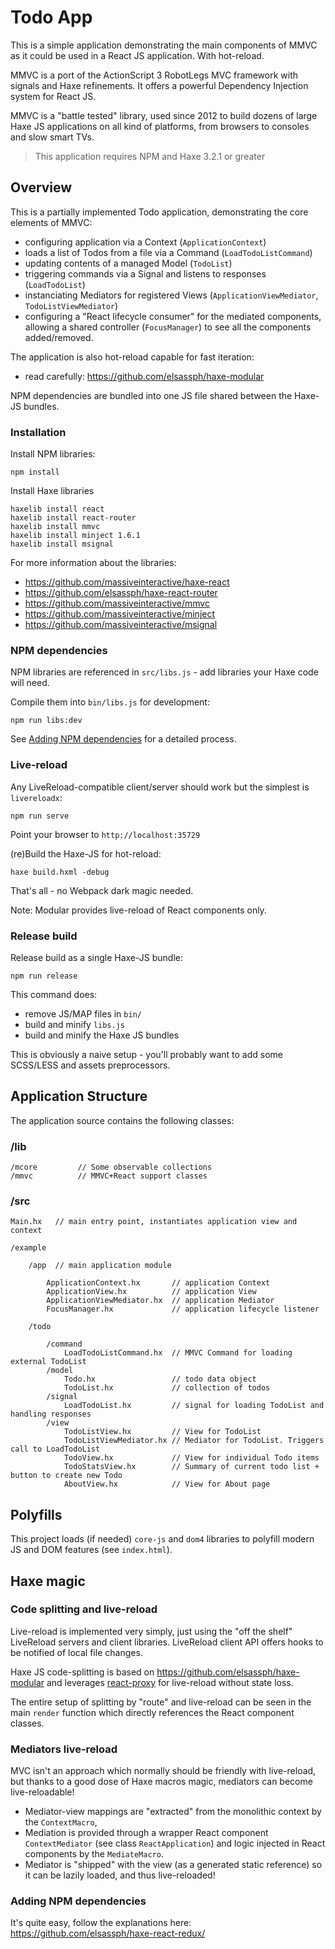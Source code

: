 # Todo App

This is a simple application demonstrating the main components of MMVC
as it could be used in a React JS application. With hot-reload.

MMVC is a port of the ActionScript 3 RobotLegs MVC framework with signals and 
Haxe refinements. It offers a powerful Dependency Injection system for React JS.

MMVC is a "battle tested" library, used since 2012 to build dozens of large Haxe JS 
applications on all kind of platforms, from browsers to consoles and slow smart TVs.

> This application requires NPM and Haxe 3.2.1 or greater


## Overview

This is a partially implemented Todo application, demonstrating the core 
elements of MMVC:

* configuring application via a Context (`ApplicationContext`)
* loads a list of Todos from a file via a Command (`LoadTodoListCommand`)
* updating contents of a managed Model (`TodoList`) 
* triggering commands via a Signal and listens to responses (`LoadTodoList`)
* instanciating Mediators for registered Views (`ApplicationViewMediator`, 
  `TodoListViewMediator`)
* configuring a "React lifecycle consumer" for the mediated components, allowing 
  a shared controller (`FocusManager`) to see all the components added/removed.

The application is also hot-reload capable for fast iteration:

* read carefully: https://github.com/elsassph/haxe-modular

NPM dependencies are bundled into one JS file shared between the Haxe-JS bundles.


### Installation

Install NPM libraries:

	npm install

Install Haxe libraries

	haxelib install react
	haxelib install react-router
	haxelib install mmvc
	haxelib install minject 1.6.1
	haxelib install msignal

For more information about the libraries:

- https://github.com/massiveinteractive/haxe-react
- https://github.com/elsassph/haxe-react-router
- https://github.com/massiveinteractive/mmvc
- https://github.com/massiveinteractive/minject
- https://github.com/massiveinteractive/msignal

### NPM dependencies

NPM libraries are referenced in `src/libs.js` - add libraries your Haxe code will need.

Compile them into `bin/libs.js` for development:

	npm run libs:dev

See [Adding NPM dependencies](https://github.com/elsassph/haxe-react-redux/#adding-npm-dependencies) for a detailed process.


### Live-reload

Any LiveReload-compatible client/server should work but the simplest is `livereloadx`:

	npm run serve

Point your browser to `http://localhost:35729`

(re)Build the Haxe-JS for hot-reload: 

	haxe build.hxml -debug

That's all - no Webpack dark magic needed.

Note: Modular provides live-reload of React components only.

### Release build

Release build as a single Haxe-JS bundle:

	npm run release

This command does: 

- remove JS/MAP files in `bin/`
- build and minify `libs.js`
- build and minify the Haxe JS bundles 

This is obviously a naive setup - you'll probably want to add some SCSS/LESS and 
assets preprocessors.


## Application Structure

The application source contains the following classes:

### /lib

	/mcore         // Some observable collections
	/mmvc          // MMVC+React support classes

### /src

	Main.hx   // main entry point, instantiates application view and context

	/example

		/app  // main application module

			ApplicationContext.hx       // application Context
			ApplicationView.hx          // application View
			ApplicationViewMediator.hx  // application Mediator
			FocusManager.hx             // application lifecycle listener

		/todo

			/command
				LoadTodoListCommand.hx 	// MMVC Command for loading external TodoList
			/model
				Todo.hx                 // todo data object
				TodoList.hx             // collection of todos
			/signal
				LoadTodoList.hx         // signal for loading TodoList and handling responses
			/view
				TodoListView.hx         // View for TodoList
				TodoListViewMediator.hx // Mediator for TodoList. Triggers call to LoadTodoList
				TodoView.hx             // View for individual Todo items
				TodoStatsView.hx        // Summary of current todo list + button to create new Todo
				AboutView.hx            // View for About page


## Polyfills

This project loads (if needed) `core-js` and `dom4` libraries to polyfill modern JS and DOM 
features (see `index.html`).


## Haxe magic

### Code splitting and live-reload

Live-reload is implemented very simply, just using the "off the shelf" LiveReload servers and 
client libraries. LiveReload client API offers hooks to be notified of local file changes.

Haxe JS code-splitting is based on https://github.com/elsassph/haxe-modular and 
leverages [react-proxy](https://github.com/gaearon/react-proxy/tree/master) for live-reload
without state loss.

The entire setup of splitting by "route" and live-reload can be seen in the 
main `render` function which directly references the React component classes.


### Mediators live-reload

MVC isn't an approach which normally should be friendly with live-reload, but thanks to a 
good dose of Haxe macros magic, mediators can become live-reloadable!

- Mediator-view mappings are "extracted" from the monolithic context by the `ContextMacro`,
- Mediation is provided through a wrapper React component `ContextMediator` (see class
  `ReactApplication`) and logic injected in React components by the `MediateMacro`.
- Mediator is "shipped" with the view (as a generated static reference) so it can be 
  lazily loaded, and thus live-reloaded!


### Adding NPM dependencies

It's quite easy, follow the explanations here: 
https://github.com/elsassph/haxe-react-redux/
